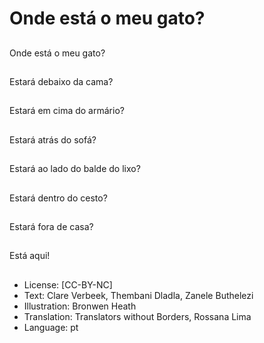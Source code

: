 # Onde está o meu gato?

##
Onde está o meu gato?

##
Estará debaixo da cama?

##
Estará em cima do armário?

##
Estará atrás do sofá?

##
Estará ao lado do balde do lixo?

##
Estará dentro do cesto?

##
Estará fora de casa?

##
Está aqui!

##
* License: [CC-BY-NC]
* Text: Clare Verbeek, Thembani Dladla, Zanele Buthelezi
* Illustration: Bronwen Heath
* Translation: Translators without Borders, Rossana Lima
* Language: pt
